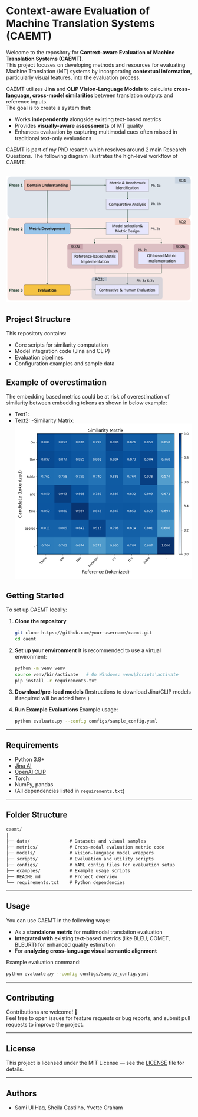 # Context-aware Evaluation of Machine Translation Systems (CAEMT)

Welcome to the repository for **Context-aware Evaluation of Machine Translation Systems (CAEMT)**.  
This project focuses on developing methods and resources for evaluating Machine Translation (MT) systems by incorporating **contextual information**, particularly visual features, into the evaluation process.

CAEMT utilizes **Jina** and **CLIP Vision-Language Models** to calculate **cross-language, cross-model similarities** between translation outputs and reference inputs.  
The goal is to create a system that:
- Works **independently** alongside existing text-based metrics
- Provides **visually-aware assessments** of MT quality
- Enhances evaluation by capturing multimodal cues often missed in traditional text-only evaluations

CAEMT is part of my PhD resarch which resolves around 2 main Research Questions. The following diagram illustrates the high-level workflow of CAEMT:

![CAEMT Overview](./Images/Overview-CAEMT.png)
---

## Project Structure

This repository contains:
- Core scripts for similarity computation
- Model integration code (Jina and CLIP)
- Evaluation pipelines
- Configuration examples and sample data

## Example of overestimation 

The embedding based metrics could be at risk of overestimation of similarity between embedding tokens as shown in below example:
- Text1: 
- Text2: 
-Similarity Matrix: 
![Similarity Matrix](./Images/example-overestimation.png)

## Getting Started
To set up CAEMT locally:

1. **Clone the repository**
   ```bash
   git clone https://github.com/your-username/caemt.git
   cd caemt
   ```

2. **Set up your environment**
   It is recommended to use a virtual environment:
   ```bash
   python -m venv venv
   source venv/bin/activate   # On Windows: venv\Scripts\activate
   pip install -r requirements.txt
   ```

3. **Download/pre-load models**
   (Instructions to download Jina/CLIP models if required will be added here.)

4. **Run Example Evaluations**
   Example usage:
   ```bash
   python evaluate.py --config configs/sample_config.yaml
   ```

---

## Requirements

- Python 3.8+
- [Jina AI](https://github.com/jina-ai/jina)
- [OpenAI CLIP](https://github.com/openai/CLIP)
- Torch
- NumPy, pandas
- (All dependencies listed in `requirements.txt`)

---

## Folder Structure

```
caemt/
│
├── data/               # Datasets and visual samples
├── metrics/            # Cross-modal evaluation metric code
├── models/             # Vision-language model wrappers
├── scripts/            # Evaluation and utility scripts
├── configs/            # YAML config files for evaluation setup
├── examples/           # Example usage scripts
├── README.md           # Project overview
└── requirements.txt    # Python dependencies
```

---

## Usage

You can use CAEMT in the following ways:
- As a **standalone metric** for multimodal translation evaluation
- **Integrated with** existing text-based metrics (like BLEU, COMET, BLEURT) for enhanced quality estimation
- For **analyzing cross-language visual semantic alignment**

Example evaluation command:
```bash
python evaluate.py --config configs/sample_config.yaml
```

---

## Contributing

Contributions are welcome! 🚀  
Feel free to open issues for feature requests or bug reports, and submit pull requests to improve the project.

---

## License

This project is licensed under the MIT License — see the [LICENSE](LICENSE) file for details.

---

## Authors

- Sami Ul Haq, Sheila Castilho, Yvette Graham
